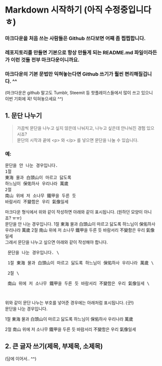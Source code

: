 # Markdown 시작하기 (아직 수정중입니다 ㅎ)

### 마크다운을 처음 쓰는 사람들은 Github 쓰다보면 어째 좀 찝찝합니다.

### 레포지토리를 만들면 기본으로 항상 만들게 되는 README.md 파일이라든가 이런 것들 전부 마크다운이니까요.

### 마크다운의 기본 문법만 익혀놓는다면 Github 쓰기가 훨씬 편리해질겁니다. ^^
(마크다운은 github 말고도 Tumblr, Steemit 등 핫플레이스들에서 많이 쓰고 있으니 이번 기회에 꼭! 익혀놓으세요 ^^)

## 1. 문단 나누기
> 가끔씩 문단을 나누고 싶지 않은데 나눠지고, 나누고 싶은데 안나눠진 경험 있으시죠? <br>
> 문단의 시작과 끝에 \<p> 와 \</p> 를 넣으면 문단을 나눌 수 있습니다. <br>
### 예: <br>
<pre>문단을 안 나눈 경우입니다. 
1절
東海 물과 白頭山이 마르고 닳도록
하느님이 保佑하사 우리나라 萬歲
2절
南山 위에 저 소나무 鐵甲을 두른 듯
바람서리 不變함은 우리 氣像일세 </pre>
마크다운 형식에서 위와 같이 작성하면 아래와 같이 표시됩니다. (원하던 모양이 아니죠? ㅠㅠ) <br>
문단을 안 나눈 경우입니다. 
1절
東海 물과 白頭山이 마르고 닳도록
하느님이 保佑하사 우리나라 萬歲
2절
南山 위에 저 소나무 鐵甲을 두른 듯
바람서리 不變함은 우리 氣像일세 <br>
그래서 문단을 나누고 싶으면 아래와 같이 작성해야 합니다. 
<pre> 문단을 나눈 경우입니다. \<p> 1절 東海 물과 白頭山이 마르고 닳도록 하느님이 保佑하사 우리나라 萬歲 \</p> 2절 \<p> 南山 위에 저 소나무 鐵甲을 두른 듯 바람서리 不變함은 우리 氣像일세 \</p>  </pre>
위와 같이 문단 나누는 부호를 넣어준 경우에는 아래처럼 표시됩니다. (굿!) <br>
문단을 나눈 경우입니다. <p> 1절 東海 물과 白頭山이 마르고 닳도록 하느님이 保佑하사 우리나라 萬歲</p>
<p> 2절 南山 위에 저 소나무 鐵甲을 두른 듯 바람서리 不變함은 우리 氣像일세 </p> 

## 2. 큰 글자 쓰기(제목, 부제목, 소제목)
>

(담에 이어서.. ^^)
